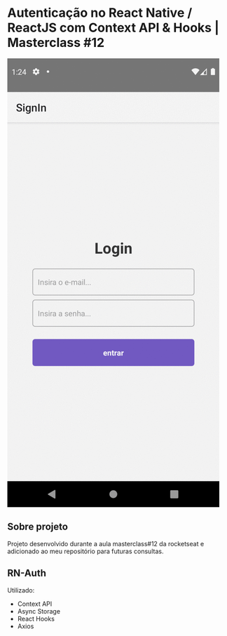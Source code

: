 # Autenticação no React Native / ReactJS com Context API & Hooks | Masterclass #12

<img src="./printScreenMasterClass12.gif" alt="Demo">

## Sobre projeto
Projeto desenvolvido durante a aula masterclass#12 da rocketseat e adicionado ao meu repositório para futuras consultas.

## RN-Auth
Utilizado: 
- Context API
- Async Storage
- React Hooks
- Axios
